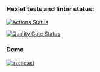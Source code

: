 ### Hexlet tests and linter status:

[![Actions Status](https://github.com/Ekaterina2264/frontend-project-44/actions/workflows/hexlet-check.yml/badge.svg)](https://github.com/Ekaterina2264/frontend-project-44/actions)

[![Quality Gate Status](https://sonarcloud.io/api/project_badges/measure?project=Ekaterina2264_frontend-project-44&metric=alert_status)](https://sonarcloud.io/summary/new_code?id=Ekaterina2264_frontend-project-44)

### Demo

[![asciicast](https://asciinema.org/a/DU0teWJeNsiZjrQUDkyjPgo3X.svg)](https://asciinema.org/a/DU0teWJeNsiZjrQUDkyjPgo3X)
